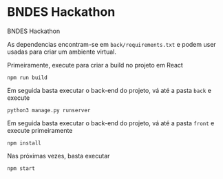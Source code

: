 # BNDES Hackathon

BNDES Hackathon

As dependencias encontram-se em `back/requirements.txt` e podem user usadas para criar um ambiente virtual.

Primeiramente, execute para criar a build no projeto em React


```
npm run build
```

Em seguida basta executar o back-end do projeto, vá até a pasta `back` e execute

```
python3 manage.py runserver
```

Em seguida basta executar o back-end do projeto, vá até a pasta `front` e execute primeiramente

```
npm install
```

Nas próximas vezes, basta executar


```
npm start
```
